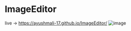 # ImageEditor
live ->  https://ayushmali-17.github.io/ImageEditor/
![image](https://github.com/user-attachments/assets/6c1b0877-e7f9-4691-8883-dff5cffdf490)
